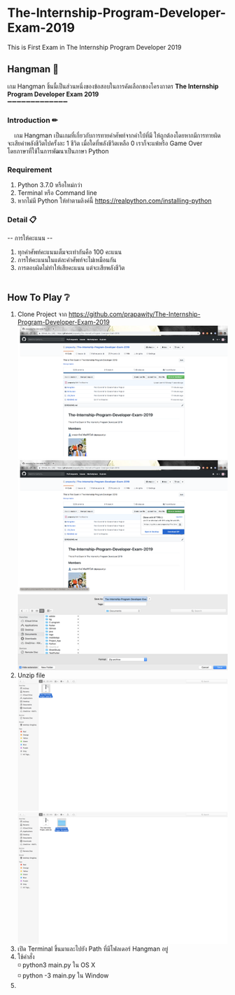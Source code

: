 # The-Internship-Program-Developer-Exam-2019
This is First Exam in The Internship Program Developer 2019
## Hangman 🏡
เกม Hangman ชิ้นนี้เป็นส่วนหนึ่งของข้อสอบในการคัดเลือกของโครงกาตร
    <b>The Internship Program Developer Exam 2019</b>
<br />
:heavy_minus_sign::heavy_minus_sign::heavy_minus_sign::heavy_minus_sign::heavy_minus_sign::heavy_minus_sign::heavy_minus_sign::heavy_minus_sign::heavy_minus_sign::heavy_minus_sign::heavy_minus_sign::heavy_minus_sign::heavy_minus_sign:

### Introduction ✏

 &nbsp;&nbsp;&nbsp;
    เกม Hangman เป็นเกมที่เกี่ยวกับการทายคำศัพท์จากคำใบ้ที่มี ให้ถูกต้องโดยหากมีการทายผิด จะเสียค่าพลังชีวิตไปครั้งละ 1 ชีวิต เมื่อใดที่พลังชีวิตเหลือ 0 เราก็จะแพ้หรือ Game Over<br>
    โดยภาษาที่ใช้ในการพัฒนาเป็นภาษา Python 

### Requirement
1. Python 3.7.0 หรือใหม่กว่า
2. Terminal หรือ Command line
3. หากไม่มี Python ให้ทำตามลิงค์นี้ https://realpython.com/installing-python


### Detail 📋
-- การให้คะแนน --<br/>
1. ทุกคำศัพท์คะแนนเต็มจะเท่ากันคือ 100 คะแนน
2. การให้คะแนนในแต่ละคำศัพท์จะไม่เหมือนกัน
3. การตอบผิดไม่ทำให้เสียคะแนน แต่จะเสียพลังชีวิต
<br/><br>
## How To Play ❔ <br>
 1. Clone Project จาก https://github.com/prapawity/The-Internship-Program-Developer-Exam-2019<br>
![Clone file from github](https://github.com/prapawity/The-Internship-Program-Developer-Exam-2019/blob/master/ReadmePic/1.png?raw=true)<br>
![Download](https://github.com/prapawity/The-Internship-Program-Developer-Exam-2019/blob/master/ReadmePic/2.png?raw=true)<br>
![SaveFile](https://github.com/prapawity/The-Internship-Program-Developer-Exam-2019/blob/master/ReadmePic/3.png?raw=true)<br>
 2. Unzip file<br>
![PathFile](https://github.com/prapawity/The-Internship-Program-Developer-Exam-2019/blob/master/ReadmePic/4.png?raw=true)<br>
![Unzip](https://github.com/prapawity/The-Internship-Program-Developer-Exam-2019/blob/master/ReadmePic/5.png?raw=true)<br>
 3. เปิด Terminal ขึ้นมาและไปยัง Path ที่มีโฟลเดอร์ Hangman อยู่
 4. ใช้คำสั่ง <br> ◽ python3 main.py ใน OS X<br> ◽ python -3 main.py ใน Window
 5. 
